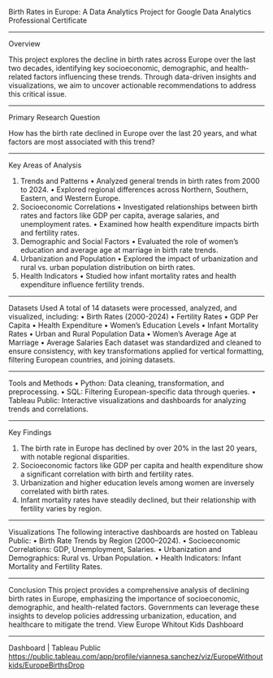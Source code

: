 Birth Rates in Europe: 
A Data Analytics Project for Google Data Analytics Professional Certificate

________________________________________
Overview

This project explores the decline in birth rates across Europe over the last two decades, identifying key socioeconomic, demographic, and health-related factors influencing these trends. Through data-driven insights and visualizations, we aim to uncover actionable recommendations to address this critical issue.

________________________________________
Primary Research Question

How has the birth rate declined in Europe over the last 20 years, and what factors are most associated with this trend?

________________________________________
Key Areas of Analysis
1. Trends and Patterns
•	Analyzed general trends in birth rates from 2000 to 2024.
•	Explored regional differences across Northern, Southern, Eastern, and Western Europe.
2. Socioeconomic Correlations
•	Investigated relationships between birth rates and factors like GDP per capita, average salaries, and unemployment rates.
•	Examined how health expenditure impacts birth and fertility rates.
3. Demographic and Social Factors
•	Evaluated the role of women’s education and average age at marriage in birth rate trends.
4. Urbanization and Population
•	Explored the impact of urbanization and rural vs. urban population distribution on birth rates.
5. Health Indicators
•	Studied how infant mortality rates and health expenditure influence fertility trends.


________________________________________
Datasets Used
A total of 14 datasets were processed, analyzed, and visualized, including:
•	Birth Rates (2000-2024)
•	Fertility Rates
•	GDP Per Capita
•	Health Expenditure
•	Women’s Education Levels
•	Infant Mortality Rates
•	Urban and Rural Population Data
•	Women’s Average Age at Marriage
•	Average Salaries
Each dataset was standardized and cleaned to ensure consistency, with key transformations applied for vertical formatting, filtering European countries, and joining datasets.


________________________________________
Tools and Methods
•	Python: Data cleaning, transformation, and preprocessing.
•	SQL: Filtering European-specific data through queries.
•	Tableau Public: Interactive visualizations and dashboards for analyzing trends and correlations.


________________________________________
Key Findings
1.	The birth rate in Europe has declined by over 20% in the last 20 years, with notable regional disparities.
2.	Socioeconomic factors like GDP per capita and health expenditure show a significant correlation with birth and fertility rates.
3.	Urbanization and higher education levels among women are inversely correlated with birth rates.
4.	Infant mortality rates have steadily declined, but their relationship with fertility varies by region.


________________________________________
Visualizations
The following interactive dashboards are hosted on Tableau Public:
•	Birth Rate Trends by Region (2000–2024).
•	Socioeconomic Correlations: GDP, Unemployment, Salaries.
•	Urbanization and Demographics: Rural vs. Urban Population.
•	Health Indicators: Infant Mortality and Fertility Rates.


________________________________________
Conclusion
This project provides a comprehensive analysis of declining birth rates in Europe, emphasizing the importance of socioeconomic, demographic, and health-related factors. Governments can leverage these insights to develop policies addressing urbanization, education, and healthcare to mitigate the trend.
View Europe Whitout Kids Dashboard


________________________________________
Dashboard | Tableau Public
https://public.tableau.com/app/profile/viannesa.sanchez/viz/EuropeWithoutkids/EuropeBirthsDrop




